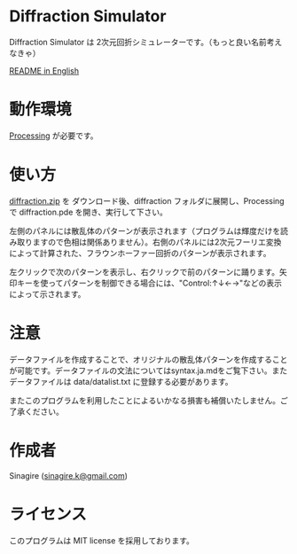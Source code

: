 Diffraction Simulator
=====================

Diffraction Simulator は 2次元回折シミュレーターです。（もっと良い名前考えなきゃ）

[README in English](README.md)

動作環境
========
[Processing](https://processing.org) が必要です。

使い方
======
[diffraction.zip](diffraction.zip) を ダウンロード後、diffraction フォルダに展開し、Processing で diffraction.pde を開き、実行して下さい。

左側のパネルには散乱体のパターンが表示されます（プログラムは輝度だけを読み取りますので色相は関係ありません）。右側のパネルには2次元フーリエ変換によって計算された、フラウンホーファー回折のパターンが表示されます。

左クリックで次のパターンを表示し、右クリックで前のパターンに踊ります。矢印キーを使ってパターンを制御できる場合には、"Control:↑↓←→"などの表示によって示されます。

注意
====
データファイルを作成することで、オリジナルの散乱体パターンを作成することが可能です。データファイルの文法についてはsyntax.ja.mdをご覧下さい。またデータファイルは data/datalist.txt に登録する必要があります。

またこのプログラムを利用したことによるいかなる損害も補償いたしません。ご了承ください。

作成者
======
Sinagire (sinagire.k@gmail.com)

ライセンス
==========
このプログラムは MIT license を採用しております。
